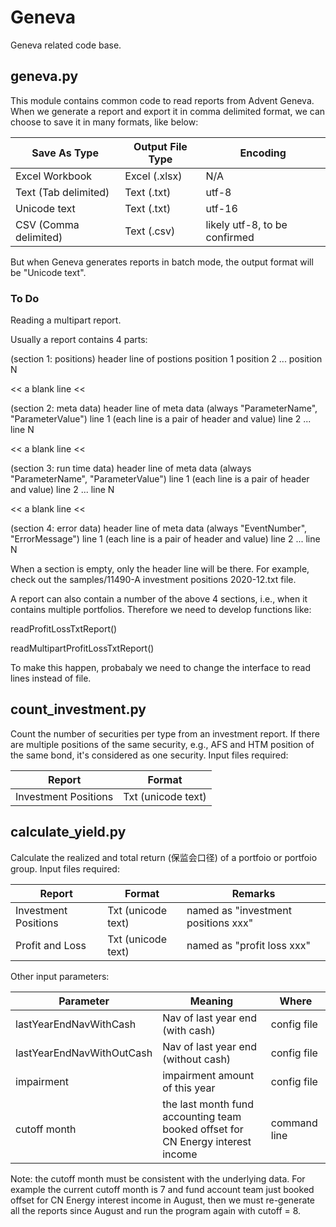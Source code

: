 # Geneva
Geneva related code base.


## geneva.py
This module contains common code to read reports from Advent Geneva. When we generate a report and export it in comma delimited format, we can choose to save it in many formats, like below:

Save As Type | Output File Type | Encoding
-------------|------------------|---------
Excel Workbook | Excel (.xlsx) | N/A
Text (Tab delimited) | Text (.txt) | utf-8
Unicode text | Text (.txt) | utf-16
CSV (Comma delimited) | Text (.csv) | likely utf-8, to be confirmed

But when Geneva generates reports in batch mode, the output format will be "Unicode text".


### To Do
Reading a multipart report.

Usually a report contains 4 parts:

(section 1: positions)
header line of postions
position 1
position 2
...
position N

<< a blank line <<

(section 2: meta data)
header line of meta data (always "ParameterName", "ParameterValue")
line 1 (each line is a pair of header and value)
line 2
...
line N

<< a blank line <<

(section 3: run time data)
header line of meta data (always "ParameterName", "ParameterValue")
line 1 (each line is a pair of header and value)
line 2
...
line N

<< a blank line <<

(section 4: error data)
header line of meta data (always "EventNumber", "ErrorMessage")
line 1 (each line is a pair of header and value)
line 2
...
line N

When a section is empty, only the header line will be there. For example, check out the samples/11490-A investment positions 2020-12.txt file.

A report can also contain a number of the above 4 sections, i.e., when it contains multiple portfolios. Therefore we need to develop functions like:

readProfitLossTxtReport()

readMultipartProfitLossTxtReport()

To make this happen, probabaly we need to change the interface to read lines instead of file.



## count_investment.py
Count the number of securities per type from an investment report. If there are multiple positions of the same security, e.g., AFS and HTM position of the same bond, it's considered as one security. Input files required:

Report | Format 
-------|-------
Investment Positions | Txt (unicode text)



## calculate_yield.py
Calculate the realized and total return (保监会口径) of a portfoio or portfoio group. Input files required:

Report | Format | Remarks
-------|--------|--------
Investment Positions | Txt (unicode text) | named as "investment positions xxx"
Profit and Loss | Txt (unicode text) | named as "profit loss xxx"

Other input parameters:

Parameter | Meaning | Where
----------|---------|--------
lastYearEndNavWithCash | Nav of last year end (with cash) | config file
lastYearEndNavWithOutCash | Nav of last year end (without cash) | config file
impairment | impairment amount of this year | config file
cutoff month | the last month fund accounting team booked offset for CN Energy interest income | command line

Note: the cutoff month must be consistent with the underlying data. For example the current cutoff month is 7 and fund account team just booked offset for CN Energy interest income in August, then we must re-generate all the reports since August and run the program again with cutoff = 8.